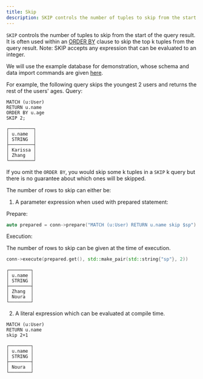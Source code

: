 ```yaml
---
title: Skip
description: SKIP controls the number of tuples to skip from the start of the query result.
---
```


`SKIP` controls the number of tuples to skip from the start of the query result. It is often used within an [ORDER BY](/cypher/query-clauses/order-by)
clause to skip the top k tuples from the query result.
Note: SKIP accepts any expression that can be evaluated to an integer.

We will use the example database for demonstration, whose schema and data import commands are given [here](/cypher/query-clauses/example-database).

For example, the following query skips the youngest 2 users
and returns the rest of the users' ages.
Query:
```cypher
MATCH (u:User)
RETURN u.name
ORDER BY u.age
SKIP 2;
```
```
┌─────────┐
│ u.name  │
│ STRING  │
├─────────┤
│ Karissa │
│ Zhang   │
└─────────┘
```

If you omit the `ORDER BY`, you would skip some k tuples in a `SKIP` k query
but there is no guarantee about which ones will be skipped.


The number of rows to skip can either be:
1. A parameter expression when used with prepared statement:

Prepare:
```c++
auto prepared = conn->prepare("MATCH (u:User) RETURN u.name skip $sp")
```

Execution:

The number of rows to skip can be given at the time of execution.
```c++
conn->execute(prepared.get(), std::make_pair(std::string{"sp"}, 2))
```
```
┌────────┐
│ u.name │
│ STRING │
├────────┤
│ Zhang  │
│ Noura  │
└────────┘
```
2. A literal expression which can be evaluated at compile time.
```cypher
MATCH (u:User)
RETURN u.name
skip 2+1
```

```
┌────────┐
│ u.name │
│ STRING │
├────────┤
│ Noura  │
└────────┘
```
